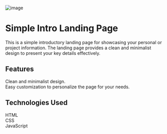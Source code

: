 ![image](https://github.com/novaenforcer-art/Bio-landing-page/assets/82377474/4ff0aad1-eeb1-4536-99f3-be9cdfc19eff)

# Simple Intro Landing Page
This is a simple introductory landing page for showcasing your personal or project information. The landing page provides a clean and minimalist design to present your key details effectively.

## Features
Clean and minimalist design.<br/>
Easy customization to personalize the page for your needs.<br/>

## Technologies Used
HTML<br/>
CSS<br/>
JavaScript<br/>
